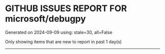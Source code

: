
# GITHUB ISSUES REPORT FOR microsoft/debugpy


Generated on 2024-09-09 using: stale=30, all=False


Only showing items that are new to report in past 1 day(s)


---




















